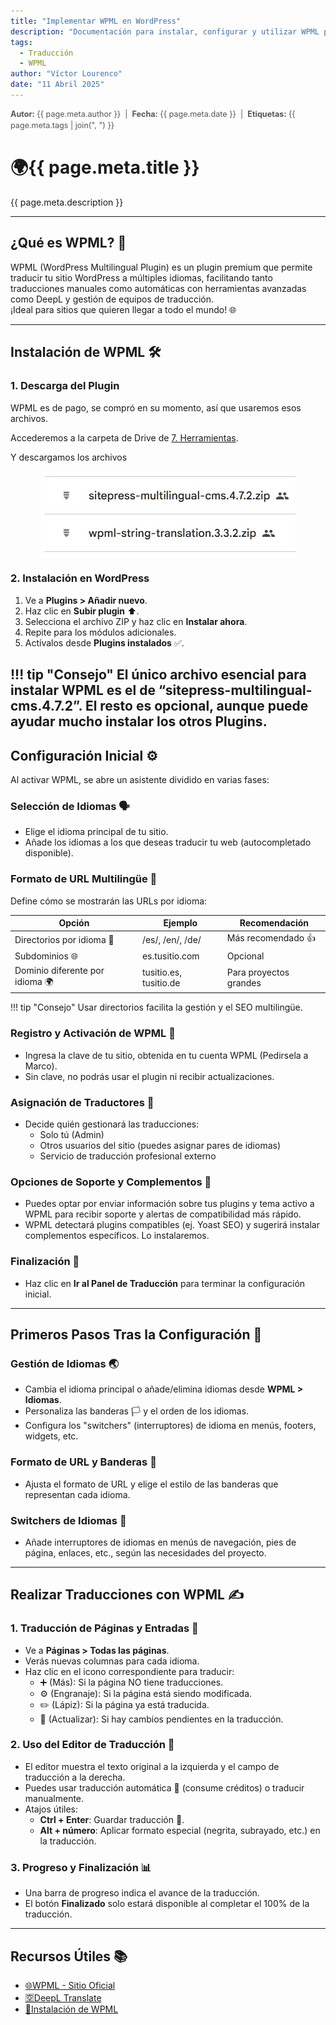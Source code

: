 ```yaml
---
title: "Implementar WPML en WordPress"
description: "Documentación para instalar, configurar y utilizar WPML para crear sitios WordPress multilingües de manera profesional."
tags:
  - Traducción
  - WPML
author: "Víctor Lourenco"
date: "11 Abril 2025"
---
```


<div class="metadata" style="font-size: 0.9em; color: #555; margin-bottom: 0.5rem; line-height: 1.4;">
  <span><strong>Autor:</strong> {{ page.meta.author }}</span> &nbsp;|&nbsp;
  <span><strong>Fecha:</strong> {{ page.meta.date }}</span> &nbsp;|&nbsp;
  <span><strong>Etiquetas:</strong> {{ page.meta.tags | join(", ") }}</span>
</div>

# 🌍{{ page.meta.title }}

{{ page.meta.description }}
 

> 

---

## ¿Qué es WPML? 🤔

WPML (WordPress Multilingual Plugin) es un plugin premium que permite traducir tu sitio WordPress a múltiples idiomas, facilitando tanto traducciones manuales como automáticas con herramientas avanzadas como DeepL y gestión de equipos de traducción.  
¡Ideal para sitios que quieren llegar a todo el mundo! 🌐

---

## Instalación de WPML 🛠️

### 1. Descarga del Plugin

WPML es de pago, se compró en su momento, así que usaremos esos archivos.

Accederemos a la carpeta de Drive de [7. Herramientas](https://drive.google.com/drive/folders/1yxh1u1o7cKVKYAGXgET9p8jUg0so7YFL?usp=drive_link).

Y descargamos los archivos

<img src="../../../../images/wpml/wpml.webp" alt="Imagen de los archivos a descargar de WPML en Drive." style="display: block; margin: auto; max-width: 100%; height: auto;">


### 2. Instalación en WordPress

1. Ve a **Plugins > Añadir nuevo**.
2. Haz clic en **Subir plugin** ⬆️.
3. Selecciona el archivo ZIP y haz clic en **Instalar ahora**.
4. Repite para los módulos adicionales.
5. Actívalos desde **Plugins instalados** ✅.

!!! tip "Consejo"
    El único archivo esencial para instalar WPML es el de “sitepress-multilingual-cms.4.7.2”. El resto es opcional, aunque puede ayudar mucho instalar los otros Plugins.
---

## Configuración Inicial ⚙️

Al activar WPML, se abre un asistente dividido en varias fases:

### Selección de Idiomas 🗣️

- Elige el idioma principal de tu sitio.
- Añade los idiomas a los que deseas traducir tu web (autocompletado disponible).

### Formato de URL Multilingüe 🔗

Define cómo se mostrarán las URLs por idioma:

| Opción                       | Ejemplo                       | Recomendación         |
|------------------------------|-------------------------------|-----------------------|
| Directorios por idioma 📁     | /es/, /en/, /de/              | Más recomendado 👍     |
| Subdominios 🌐                | es.tusitio.com                | Opcional              |
| Dominio diferente por idioma 🌍| tusitio.es, tusitio.de        | Para proyectos grandes|

!!! tip "Consejo"
    Usar directorios facilita la gestión y el SEO multilingüe.

### Registro y Activación de WPML 🔑

- Ingresa la clave de tu sitio, obtenida en tu cuenta WPML (Pedirsela a Marco).
- Sin clave, no podrás usar el plugin ni recibir actualizaciones.

### Asignación de Traductores 👥

- Decide quién gestionará las traducciones:
  - Solo tú (Admin)
  - Otros usuarios del sitio (puedes asignar pares de idiomas)
  - Servicio de traducción profesional externo

### Opciones de Soporte y Complementos 🧩

- Puedes optar por enviar información sobre tus plugins y tema activo a WPML para recibir soporte y alertas de compatibilidad más rápido.
- WPML detectará plugins compatibles (ej. Yoast SEO) y sugerirá instalar complementos específicos. Lo instalaremos.

### Finalización 🎉

- Haz clic en **Ir al Panel de Traducción** para terminar la configuración inicial.

---

## Primeros Pasos Tras la Configuración 🚦

### Gestión de Idiomas 🌏

- Cambia el idioma principal o añade/elimina idiomas desde **WPML > Idiomas**.
- Personaliza las banderas 🏳️ y el orden de los idiomas.
- Configura los "switchers" (interruptores) de idioma en menús, footers, widgets, etc.

### Formato de URL y Banderas 🚩

- Ajusta el formato de URL y elige el estilo de las banderas que representan cada idioma.

### Switchers de Idiomas 🔄

- Añade interruptores de idiomas en menús de navegación, pies de página, enlaces, etc., según las necesidades del proyecto.

---

## Realizar Traducciones con WPML ✍️

### 1. Traducción de Páginas y Entradas 📄

- Ve a **Páginas > Todas las páginas**.
- Verás nuevas columnas para cada idioma.
- Haz clic en el icono correspondiente para traducir:
  - ➕ (Más): Si la página NO tiene traducciones.
  - ⚙️ (Engranaje): Si la página está siendo modificada.
  - ✏️ (Lápiz): Si la página ya está traducida.
  - 🔄 (Actualizar): Si hay cambios pendientes en la traducción.

### 2. Uso del Editor de Traducción 📝

- El editor muestra el texto original a la izquierda y el campo de traducción a la derecha.
- Puedes usar traducción automática 🤖 (consume créditos) o traducir manualmente.
- Atajos útiles:
  - **Ctrl + Enter**: Guardar traducción 💾.
  - **Alt + número**: Aplicar formato especial (negrita, subrayado, etc.) en la traducción.

### 3. Progreso y Finalización 📊

- Una barra de progreso indica el avance de la traducción.
- El botón **Finalizado** solo estará disponible al completar el 100% de la traducción.

---

## Recursos Útiles 📚

- [🌐WPML - Sitio Oficial](https://wpml.org/)
- [🈳DeepL Translate](https://www.deepl.com/translator)
- [🔴Instalación de WPML](https://www.youtube.com/watch?v=FN4lo11063o)
